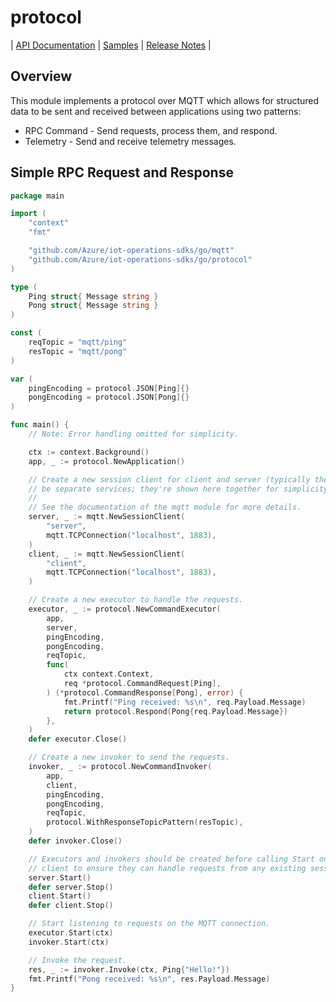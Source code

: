 # protocol

| [API Documentation](API.md) | [Samples](../samples/protocol) |
[Release Notes](https://github.com/Azure/iot-operations-sdks/releases?q=go%2Fprotocol)
|

## Overview

This module implements a protocol over MQTT which allows for structured data to
be sent and received between applications using two patterns:

-   RPC Command - Send requests, process them, and respond.
-   Telemetry - Send and receive telemetry messages.

## Simple RPC Request and Response

```go
package main

import (
	"context"
	"fmt"

	"github.com/Azure/iot-operations-sdks/go/mqtt"
	"github.com/Azure/iot-operations-sdks/go/protocol"
)

type (
	Ping struct{ Message string }
	Pong struct{ Message string }
)

const (
	reqTopic = "mqtt/ping"
	resTopic = "mqtt/pong"
)

var (
	pingEncoding = protocol.JSON[Ping]{}
	pongEncoding = protocol.JSON[Pong]{}
)

func main() {
	// Note: Error handling omitted for simplicity.

	ctx := context.Background()
	app, _ := protocol.NewApplication()

	// Create a new session client for client and server (typically these would
	// be separate services; they're shown here together for simplicity).
	//
	// See the documentation of the mqtt module for more details.
	server, _ := mqtt.NewSessionClient(
		"server",
		mqtt.TCPConnection("localhost", 1883),
	)
	client, _ := mqtt.NewSessionClient(
		"client",
		mqtt.TCPConnection("localhost", 1883),
	)

	// Create a new executor to handle the requests.
	executor, _ := protocol.NewCommandExecutor(
		app,
		server,
		pingEncoding,
		pongEncoding,
		reqTopic,
		func(
			ctx context.Context,
			req *protocol.CommandRequest[Ping],
		) (*protocol.CommandResponse[Pong], error) {
			fmt.Printf("Ping received: %s\n", req.Payload.Message)
			return protocol.Respond(Pong{req.Payload.Message})
		},
	)
	defer executor.Close()

	// Create a new invoker to send the requests.
	invoker, _ := protocol.NewCommandInvoker(
		app,
		client,
		pingEncoding,
		pongEncoding,
		reqTopic,
		protocol.WithResponseTopicPattern(resTopic),
	)
	defer invoker.Close()

	// Executors and invokers should be created before calling Start on the MQTT
	// client to ensure they can handle requests from any existing session.
	server.Start()
	defer server.Stop()
	client.Start()
	defer client.Stop()

	// Start listening to requests on the MQTT connection.
	executor.Start(ctx)
	invoker.Start(ctx)

	// Invoke the request.
	res, _ := invoker.Invoke(ctx, Ping{"Hello!"})
	fmt.Printf("Pong received: %s\n", res.Payload.Message)
}
```
